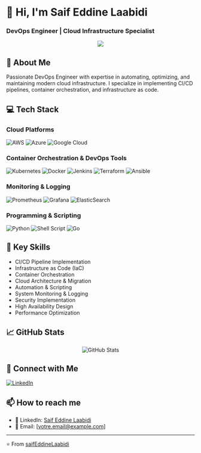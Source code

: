 # 👋 Hi, I'm Saif Eddine Laabidi
### DevOps Engineer | Cloud Infrastructure Specialist

<p align="center">
  <img src="https://readme-typing-svg.herokuapp.com?lines=DevOps+Engineer;Cloud+Infrastructure+Specialist;Kubernetes+Enthusiast;Always+Learning&center=true&width=380&height=45">
</p>

## 🚀 About Me

Passionate DevOps Engineer with expertise in automating, optimizing, and maintaining modern cloud infrastructure. I specialize in implementing CI/CD pipelines, container orchestration, and infrastructure as code.

## 💻 Tech Stack

### Cloud Platforms
![AWS](https://img.shields.io/badge/AWS-%23FF9900.svg?style=for-the-badge&logo=amazon-aws&logoColor=white)
![Azure](https://img.shields.io/badge/azure-%230072C6.svg?style=for-the-badge&logo=microsoftazure&logoColor=white)
![Google Cloud](https://img.shields.io/badge/GoogleCloud-%234285F4.svg?style=for-the-badge&logo=google-cloud&logoColor=white)

### Container Orchestration & DevOps Tools
![Kubernetes](https://img.shields.io/badge/kubernetes-%23326ce5.svg?style=for-the-badge&logo=kubernetes&logoColor=white)
![Docker](https://img.shields.io/badge/docker-%230db7ed.svg?style=for-the-badge&logo=docker&logoColor=white)
![Jenkins](https://img.shields.io/badge/jenkins-%232C5263.svg?style=for-the-badge&logo=jenkins&logoColor=white)
![Terraform](https://img.shields.io/badge/terraform-%235835CC.svg?style=for-the-badge&logo=terraform&logoColor=white)
![Ansible](https://img.shields.io/badge/ansible-%231A1918.svg?style=for-the-badge&logo=ansible&logoColor=white)

### Monitoring & Logging
![Prometheus](https://img.shields.io/badge/Prometheus-E6522C?style=for-the-badge&logo=Prometheus&logoColor=white)
![Grafana](https://img.shields.io/badge/grafana-%23F46800.svg?style=for-the-badge&logo=grafana&logoColor=white)
![ElasticSearch](https://img.shields.io/badge/-ElasticSearch-005571?style=for-the-badge&logo=elasticsearch)

### Programming & Scripting
![Python](https://img.shields.io/badge/python-3670A0?style=for-the-badge&logo=python&logoColor=ffdd54)
![Shell Script](https://img.shields.io/badge/shell_script-%23121011.svg?style=for-the-badge&logo=gnu-bash&logoColor=white)
![Go](https://img.shields.io/badge/go-%2300ADD8.svg?style=for-the-badge&logo=go&logoColor=white)

## 🌟 Key Skills

- CI/CD Pipeline Implementation
- Infrastructure as Code (IaC)
- Container Orchestration
- Cloud Architecture & Migration
- Automation & Scripting
- System Monitoring & Logging
- Security Implementation
- High Availability Design
- Performance Optimization

## 📈 GitHub Stats

<p align="center">
  <img src="https://github-readme-stats.vercel.app/api?username=saifEddineLaabidi&show_icons=true&theme=radical" alt="GitHub Stats" />
</p>

## 🤝 Connect with Me

[![LinkedIn](https://img.shields.io/badge/linkedin-%230077B5.svg?style=for-the-badge&logo=linkedin&logoColor=white)](https://www.linkedin.com/in/saif-eddine-laabidi/)

## 📫 How to reach me

- 💼 LinkedIn: [Saif Eddine Laabidi](https://www.linkedin.com/in/saif-eddine-laabidi/)
- 📧 Email: [votre.email@example.com]

---

⭐️ From [saifEddineLaabidi](https://github.com/saifEddineLaabidi)
